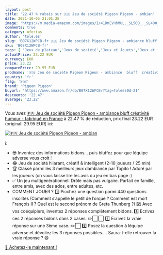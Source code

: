 ```yaml
---
layout: post
title: '22.47 % rabais sur 🇫🇷 Jeu de société Pigeon Pigeon - ambian'
date: 2021-10-05 21:01:28
image: 'https://m.media-amazon.com/images/I/41DmEVHbMUL._SL500_._SL400_.jpg'
comments: true
category: ofertas
author: 'tole.es'
slug: 'B07X12WPCB-fr 🇫🇷 Jeu de société Pigeon Pigeon - ambiance bluff...'
sku: 'B07X12WPCB-fr'
tags: [ 'Jeux de plateau','Jeux de société','Jeux et Jouets','Jeux et jouets','pigeon pigeon', ]
actualPrice: 23.22 EUR
currency: EUR
price: 23.22
comparePrice: 29.95 EUR
prodname: '🇫🇷 Jeu de société Pigeon Pigeon - ambiance  bluff  créativité  humour - fabriqué en France'
country: 'fr'
flag: '🇫🇷'
brand: 'Pigeon Pigeon'
buyurl: 'https://www.amazon.fr/dp/B07X12WPCB/?tag=tolees0d-21'
descuento: '22.47'
average: '23.22'
---
```


Vous avez [🇫🇷 Jeu de société Pigeon Pigeon - ambiance  bluff  créativité  humour - fabriqué en France](https://www.amazon.fr/dp/B07X12WPCB/?tag=tolees0d-21)  à  22.47 % de réduction, prix final  23.22 EUR (original: 29.95 EUR) ici:

[![🇫🇷 Jeu de société Pigeon Pigeon - ambian](https://m.media-amazon.com/images/I/41DmEVHbMUL._SL500_._SL400_.jpg)](https://www.amazon.fr/dp/B07X12WPCB/?tag=tolees0d-21)

ℹ️:

- 😎 Inventez des informations bidons... puis bluffez pour que léquipe adverse vous croit !
- 😂 Jeu de société hilarant, créatif & intelligent (2-10 joueurs / 25 min)
- 🏆 Classé parmi les 3 meilleurs jeux dambiance par Topito ! Adoré par les joueurs (on vous laisse lire les avis du jeu en bas page :)
- ✅ Un jeu multigénérationnel. Drôle mais pas vulgaire. Parfait en famille, entre amis, avec des ados, entre adultes, etc.
- COMMENT JOUER ? 1️⃣ Piochez une question parmi 440 questions insolites (Comment s’appelle le petit de l’orque ? Comment est mort François II ? Quel est le second prénom de Greta Thunberg ?) 2️⃣ Avec vos coéquipiers, inventez 2 réponses complètement bidons. 3️⃣ Ecrivez ces 2 réponses bidons dans 2 cases. ✏️⬜⬜ 4️⃣ Ecrivez la vraie réponse sur une 3ème case. ✏️⬜ 5️⃣ Posez la question à léquipe adverse et dévoilez les 3 réponses possibles…. Saura-t-elle retrouver la vraie réponse ? 😄

[🛒 Achetez-le maintenant!!](https://www.amazon.fr/dp/B07X12WPCB/?tag=tolees0d-21)
